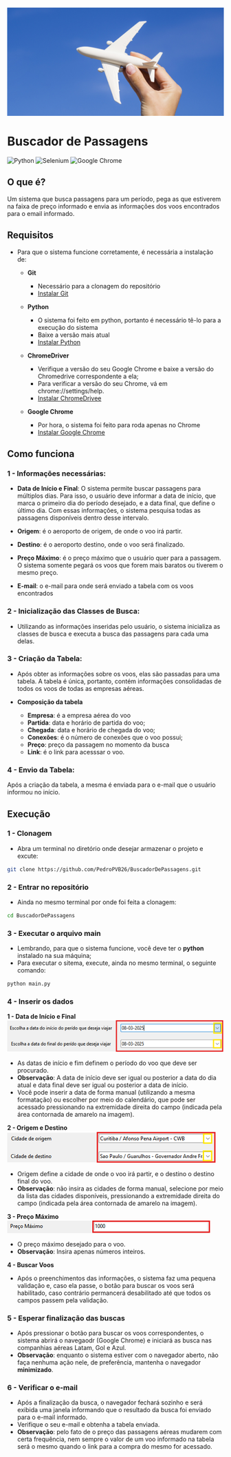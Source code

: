 ![Mão segurnado um avião](img/hand-holding-plane-sky.jpg)

# Buscador de Passagens
![Python](https://img.shields.io/badge/python-3670A0?style=for-the-badge&logo=python&logoColor=ffdd54)
![Selenium](https://img.shields.io/badge/-selenium-%43B02A?style=for-the-badge&logo=selenium&logoColor=white)
![Google Chrome](https://img.shields.io/badge/Google%20Chrome-4285F4?style=for-the-badge&logo=GoogleChrome&logoColor=white)

## O que é?
Um sistema que busca passagens para um período, pega as que estiverem na faixa de preço informado e envia as informações dos voos encontrados para o email informado.

## Requisitos
- Para que o sistema funcione corretamente, é necessária a instalação de:
    - **Git**
        - Necessário para a clonagem do repositório
        - [Instalar Git](https://git-scm.com/)

    - **Python**
        - O sistema foi feito em python, portanto é necessário tê-lo para a execução do sistema
        - Baixe a versão mais atual
        - [Instalar Python](https://www.python.org/downloads/)

    - **ChromeDriver**
        - Verifique a versão do seu Google Chrome e baixe a versão do Chromedrive correspondente a ela;
        - Para verificar a versão do seu Chrome, vá em chrome://settings/help.
        - [Instalar ChromeDrivee](https://developer.chrome.com/docs/chromedriver/downloads?hl=pt-br)

    - **Google Chrome**
        - Por hora, o sistema foi feito para roda apenas no Chrome
        - [Instalar Google Chrome]((https://support.google.com/chrome/answer/95346?hl=pt-BR&co=GENIE.Platform%3DDesktop#zippy=%2Cwindows))


## Como funciona
### 1 - Informações necessárias:
- **Data de Início e Final**: O sistema permite buscar passagens para múltiplos dias. Para isso, o usuário deve informar a data de início, que marca o primeiro dia do período desejado, e a data final, que define o último dia. Com essas informações, o sistema pesquisa todas as passagens disponíveis dentro desse intervalo.

- **Origem**: é o aeroporto de origem, de onde o voo irá partir.

- **Destino**: é o aeroporto destino, onde o voo será finalizado.

- **Preço Máximo**: é o preço máximo que o usuário quer para a passagem. O sistema somente pegará os voos que forem mais baratos ou tiverem o mesmo preço.

- **E-mail**: o e-mail para onde será enviado a tabela com os voos encontrados

### 2 - Inicialização das Classes de Busca:
- Utilizando as informações inseridas pelo usuário, o sistema inicializa as classes de busca e executa a busca das passagens para cada uma delas.

### 3 - Criação da Tabela:
- Após obter as informações sobre os voos, elas são passadas para uma tabela. A tabela é única, portanto, contém informações consolidadas de todos os voos de todas as empresas aéreas.

- **Composição da tabela**
    - **Empresa**: é a empresa aérea do voo
    - **Partida**: data e horário de partida do voo;
    - **Chegada**: data e horário de chegada do voo;
    - **Conexões**: é o número de conexões que o voo possui;
    - **Preço**: preço da passagem no momento da busca
    - **Link**: é o link para acesssar o voo.

### 4 - Envio da Tabela:
Após a criação da tabela, a mesma é enviada para o e-mail que o usuário informou no início.

## Execução
### 1 - Clonagem
- Abra um terminal no diretório onde desejar armazenar o projeto e excute:
```bash
git clone https://github.com/PedroPVB26/BuscadorDePassagens.git
```

### 2 - Entrar no repositório 
- Ainda no mesmo terminal por onde foi feita a clonagem:
```bash
cd BuscadorDePassagens
```

### 3 - Executar o arquivo main
- Lembrando, para que o sistema funcione, você deve ter o **python** instalado na sua máquina;
- Para executar o sitema, execute, ainda no mesmo terminal, o seguinte comando:
```bash
python main.py
```

### 4 - Inserir os dados
**1 - Data de Início e Final**  
![Campos de Data](img/image-1.png)
- As datas de início e fim definem o período do voo que deve ser procurado.
- **Observação**: A data de início deve ser igual ou posterior a data do dia atual e data final deve ser igual ou posterior a data de início.
- Você pode inserir a data de forma manual (utilizando a mesma formatação) ou escolher por meio do calendário, que pode ser acessado pressionando na extremidade direita do campo (indicada pela área contornada de amarelo na imagem).

**2 - Origem e Destino**  
![Campos de Origem e Destino](img/image-2.png)
- Origem define a cidade de onde o voo irá partir, e o destino o destino final do voo.
- **Observação**: não insira as cidades de forma manual, selecione por meio da lista das cidades disponíveis, pressionando a extremidade direita do campo (indicada pela área contornada de amarelo na imagem).

**3 - Preço Máximo**  
![Campo Preço Máximo](img/image-3.png)
- O preço máximo desejado para o voo.
- **Observação**: Insira apenas números inteiros.

**4 - Buscar Voos**
- Após o preenchimentos das informações, o sistema faz uma pequena validação e, caso ela passe, o botão para buscar os voos será habilitado, caso contrário permancerá desabilitado até que todos os campos passem pela validação.

### 5 - Esperar finalização das buscas
- Após pressionar o botão para buscar os voos correspondentes, o sistema abrirá o navegaodr (Google Chrome) e iniciará as busca nas companhias aéreas Latam, Gol e Azul.
- **Observação**: enquanto o sistema estiver com o navegador aberto, não faça nenhuma ação nele, de preferência, mantenha o navegador **minimizado**.

### 6 - Verificar o e-mail
- Após a finalização da busca, o navegador fechará sozinho e será exibida uma janela informando que o resultado da busca foi enviado para o e-mail informado.
- Verifique o seu e-mail e obtenha a tabela enviada.
- **Observação**: pelo fato de o preço das passagens aéreas mudarem com certa frequência, nem sempre o valor de um voo informado na tabela será o mesmo quando o link para a compra do mesmo for acessado.

